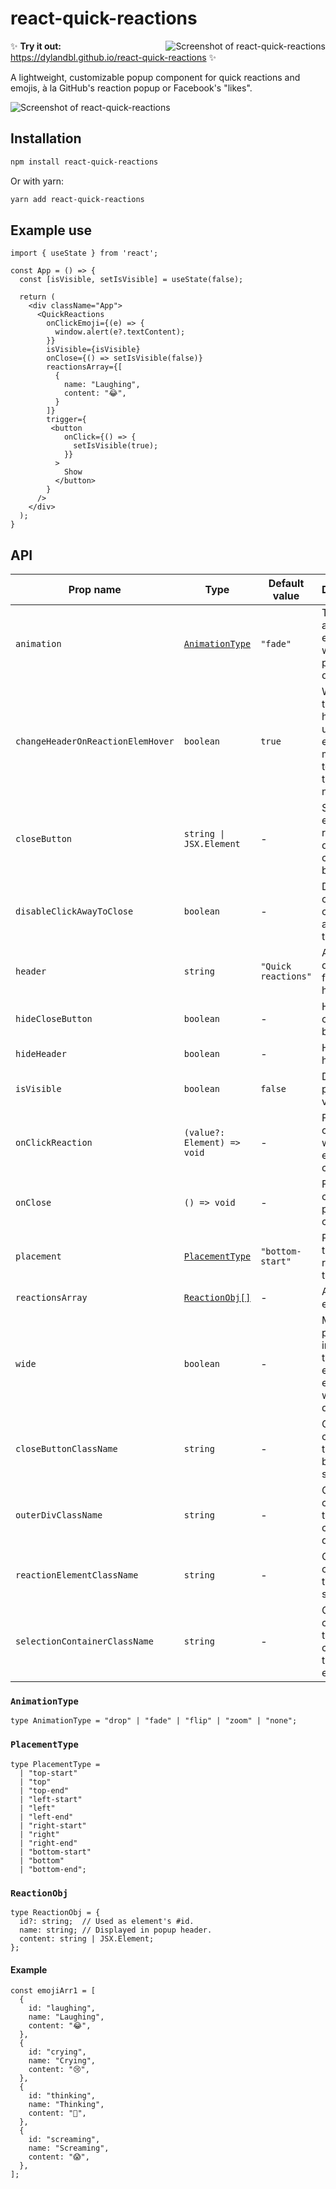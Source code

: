 # react-quick-reactions

<img src="https://user-images.githubusercontent.com/48745406/179853953-35c8bdf8-fad1-4377-a2cf-8f757f75c9dd.png" alt="Screenshot of react-quick-reactions" align="right">

✨ **Try it out:** https://dylandbl.github.io/react-quick-reactions ✨

A lightweight, customizable popup component for quick reactions and emojis, à la GitHub's reaction popup or Facebook's "likes".

<img src="https://user-images.githubusercontent.com/48745406/179854484-3c7495ef-c447-45b6-a550-c688587d03fd.png" alt="Screenshot of react-quick-reactions" >

## Installation

```sh
npm install react-quick-reactions
```

Or with yarn:

```sh
yarn add react-quick-reactions
```

## Example use
```TSX
import { useState } from 'react';

const App = () => {
  const [isVisible, setIsVisible] = useState(false);
  
  return (
    <div className="App">
      <QuickReactions
        onClickEmoji={(e) => {
          window.alert(e?.textContent);
        }}
        isVisible={isVisible}
        onClose={() => setIsVisible(false)}
        reactionsArray={[
          {
            name: "Laughing",
            content: "😂",
          }
        ]}
        trigger={
         <button
            onClick={() => {
              setIsVisible(true);
            }}
          >
            Show
          </button>
        }
      />
    </div>
  );
}
```

## API

| Prop name                         | Type                        | Default value | Description |
| --------------------------------- | --------------------------- | ------------- | ----------- |
| `animation`                       | [`AnimationType`](#animationtype)| `"fade"` | The animation effect used when the popup is displayed. |
| `changeHeaderOnReactionElemHover` | `boolean`                   | `true`        | When `true`, the popup's header updates on emoji mouseover to display the emoji's name. |
| `closeButton`                     | `string \| JSX.Element`     | -             | String or element to replace the default close button.       |
| `disableClickAwayToClose`         | `boolean`                   | -             | Disables closing by clicking away from the popup.            |
| `header`                          | `string`                    | `"Quick reactions"` | Alternative default title for popup's header.          |
| `hideCloseButton`                 | `boolean`                   | -             | Hides the close button.                                      |
| `hideHeader`                      | `boolean`                   | -             | Hides the header                                             |
| `isVisible`                       | `boolean`                   | `false`       | Determines popup visibility.                                 |
| `onClickReaction`                 | `(value?: Element) => void` | -             | Function called when an emoji is clicked.                    |
| `onClose`                         | `() => void`                | -             | Function called on popup close.                              |
| `placement`                       | [`PlacementType`](#placementtype) | `"bottom-start"` | Positions the popup relative to the `trigger`.      |
| `reactionsArray`                  | [`ReactionObj[]`](#reactionobj) | -         | Array of emojis.                                             |
| `wide`                            | `boolean`                   | -             | Makes the popup wide instead of tall. Up to eight emojis wide, by default. |
| `closeButtonClassName`            | `string`                    | -             | Optional classes for the close button span.                  |
| `outerDivClassName`               | `string`                    | -             | Optional classes for the popup container div.                |
| `reactionElementClassName`        | `string`                    | -             | Optional classes for the emoji spans.                        |
| `selectionContainerClassName`     | `string`                    | -             | Optional classes for the div containing the array of emojis. |

### `AnimationType`
```TS
type AnimationType = "drop" | "fade" | "flip" | "zoom" | "none";
```

### `PlacementType`
```TS
type PlacementType =
  | "top-start"
  | "top"
  | "top-end"
  | "left-start"
  | "left"
  | "left-end"
  | "right-start"
  | "right"
  | "right-end"
  | "bottom-start"
  | "bottom"
  | "bottom-end";
```

### `ReactionObj`

```TS
type ReactionObj = {
  id?: string;  // Used as element's #id.
  name: string; // Displayed in popup header.
  content: string | JSX.Element;
};
```

#### Example
```TS
const emojiArr1 = [
  {
    id: "laughing",
    name: "Laughing",
    content: "😂",
  },
  {
    id: "crying",
    name: "Crying",
    content: "😢",
  },
  {
    id: "thinking",
    name: "Thinking",
    content: "🤔",
  },
  {
    id: "screaming",
    name: "Screaming",
    content: "😱",
  },
];
  ```
